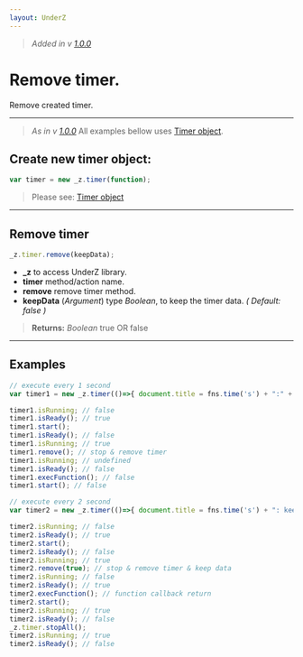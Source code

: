 ```yaml
---
layout: UnderZ
---
```

> _Added in v [1.0.0](https://github.com/mPhpMaster/UnderZ/tree/1.0.0)_

# Remove timer.
Remove created timer.

***


> _As in v [1.0.0](https://github.com/mPhpMaster/UnderZ/tree/1.0.0)_
> All examples bellow uses [Timer object](http://underz.hlack.net/UnderZ/-timer()#timer-object).

## Create new timer object:
```js
var timer = new _z.timer(function);
```
> Please see: [Timer object](http://underz.hlack.net/UnderZ/-timer()#timer-object)


***



## Remove timer
```js
_z.timer.remove(keepData);
```

* **_z** to access UnderZ library.
* **timer** method/action name.
* **remove** remove timer method.
* **keepData** (_Argument_) type _Boolean_, to keep the timer data. _( Default: false )_

> **Returns:** _Boolean_ true OR false


***


## Examples

```js
// execute every 1 second
var timer1 = new _z.timer(()=>{ document.title = fns.time('s') + ":" + fns.time('m'); }, 1000);

timer1.isRunning; // false
timer1.isReady(); // true
timer1.start();
timer1.isReady(); // false
timer1.isRunning; // true
timer1.remove(); // stop & remove timer
timer1.isRunning; // undefined
timer1.isReady(); // false
timer1.execFunction(); // false
timer1.start(); // false

// execute every 2 second
var timer2 = new _z.timer(()=>{ document.title = fns.time('s') + ": keepData Test"; }, 2000);

timer2.isRunning; // false
timer2.isReady(); // true
timer2.start();
timer2.isReady(); // false
timer2.isRunning; // true
timer2.remove(true); // stop & remove timer & keep data
timer2.isRunning; // false
timer2.isReady(); // true
timer2.execFunction(); // function callback return
timer2.start();
timer2.isRunning; // true
timer2.isReady(); // false
_z.timer.stopAll();
timer2.isRunning; // true
timer2.isReady(); // false
```
